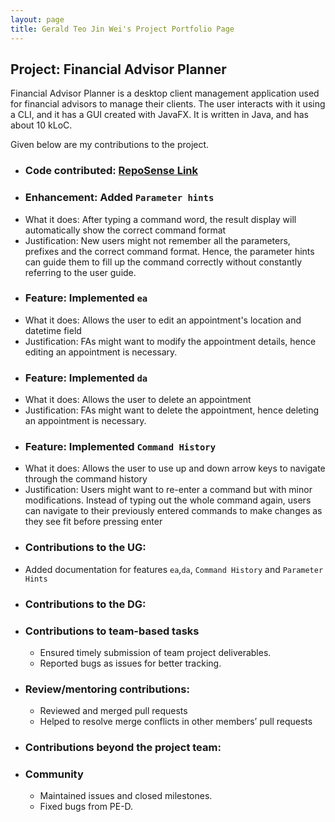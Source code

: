 ```yaml
---
layout: page
title: Gerald Teo Jin Wei's Project Portfolio Page
---
```


## Project: Financial Advisor Planner

Financial Advisor Planner is a desktop client management application used for financial advisors to manage their clients. The user interacts with it using a CLI, and it has a GUI created with JavaFX. It is written in Java, and has about 10 kLoC.

Given below are my contributions to the project.

- ### Code contributed: [RepoSense Link](https://nus-cs2103-ay2223s1.github.io/tp-dashboard/?search=jialatteo&sort=groupTitle&sortWithin=title&timeframe=commit&mergegroup=&groupSelect=groupByRepos&breakdown=true&checkedFileTypes=docs~functional-code~test-code~other&since=2022-09-16&tabOpen=true&tabType=authorship&tabAuthor=jialatteo&tabRepo=AY2223S1-CS2103T-W09-2%2Ftp%5Bmaster%5D&authorshipIsMergeGroup=false&authorshipFileTypes=docs~functional-code~test-code~other&authorshipIsBinaryFileTypeChecked=false&authorshipIsIgnoredFilesChecked=false)
- ### Enhancement: Added `Parameter hints`
- What it does: After typing a command word, the result display will automatically show the correct command format
- Justification: New users might not remember all the parameters, prefixes and the correct command format. Hence, the parameter hints can guide them to fill up the command correctly without constantly referring to the user guide.
- ### Feature: Implemented `ea`
- What it does: Allows the user to edit an appointment's location and datetime field
- Justification: FAs might want to modify the appointment details, hence editing an appointment is necessary.
- ### Feature: Implemented `da`
- What it does: Allows the user to delete an appointment
- Justification: FAs might want to delete the appointment, hence deleting an appointment is necessary.
- ### Feature: Implemented `Command History`
- What it does: Allows the user to use up and down arrow keys to navigate through the command history
- Justification: Users might want to re-enter a command but with minor modifications. Instead of typing out the whole command again, users can navigate to their previously entered commands to make changes as they see fit before pressing enter
- ### Contributions to the UG:
- Added documentation for features `ea`,`da`, `Command History` and `Parameter Hints`
- ### Contributions to the DG:
- ### Contributions to team-based tasks
    - Ensured timely submission of team project deliverables.
    - Reported bugs as issues for better tracking.
- ### Review/mentoring contributions:
    - Reviewed and merged pull requests
    - Helped to resolve merge conflicts in other members’ pull requests
- ### Contributions beyond the project team:
- ### Community
    - Maintained issues and closed milestones.
    - Fixed bugs from PE-D.
